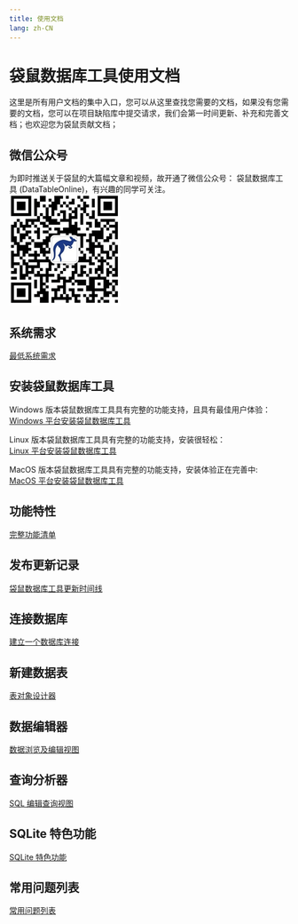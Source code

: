```yaml
---
title: 使用文档
lang: zh-CN
---
```


# 袋鼠数据库工具使用文档
这里是所有用户文档的集中入口，您可以从这里查找您需要的文档，如果没有您需要的文档，您可以在项目缺陷库中提交请求，我们会第一时间更新、补充和完善文档；也欢迎您为袋鼠贡献文档；

## 微信公众号
为即时推送关于袋鼠的大篇幅文章和视频，故开通了微信公众号： 袋鼠数据库工具 (DataTableOnline)，有兴趣的同学可关注。 <br/>
![袋鼠微信公众号](../images/kangaroo_mp.png)

## 系统需求
[最低系统需求](system-requirements.md)

## 安装袋鼠数据库工具
Windows 版本袋鼠数据库工具具有完整的功能支持，且具有最佳用户体验：<br/>
[Windows 平台安装袋鼠数据库工具](install-windows.md)

Linux 版本袋鼠数据库工具具有完整的功能支持，安装很轻松：<br/>
[Linux 平台安装袋鼠数据库工具](install-linux.md)

MacOS 版本袋鼠数据库工具具有完整的功能支持，安装体验正在完善中:<br/>
[MacOS 平台安装袋鼠数据库工具](install-macos.md)

## 功能特性
[完整功能清单](feature-matrix.md)

## 发布更新记录
[袋鼠数据库工具更新时间线](changelog.md)

## 连接数据库
[建立一个数据库连接](connection.md)

## 新建数据表
[表对象设计器](designer-schema.md)

## 数据编辑器
[数据浏览及编辑视图](datagrid.md)

## 查询分析器
[SQL 编辑查询视图](editor.md)

## SQLite 特色功能
[SQLite 特色功能](sqlite.md)

## 常用问题列表
[常用问题列表](faq.md)

<Vssue :issue-id="2" :title="$title" />
